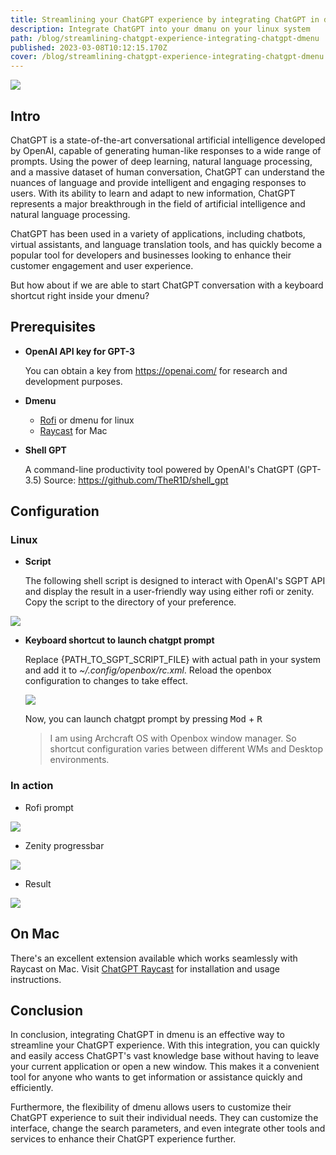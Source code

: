 ```yaml
---
title: Streamlining your ChatGPT experience by integrating ChatGPT in dmenu
description: Integrate ChatGPT into your dmanu on your linux system
path: /blog/streamlining-chatgpt-experience-integrating-chatgpt-dmenu
published: 2023-03-08T10:12:15.170Z
cover: /blog/streamlining-chatgpt-experience-integrating-chatgpt-dmenu.png
---
```


<img src="/blog/streamlining-chatgpt-experience-integrating-chatgpt-dmenu.png">

## Intro
ChatGPT is a state-of-the-art conversational artificial intelligence developed by OpenAI, capable of generating human-like responses to a wide range of prompts. Using the power of deep learning, natural language processing, and a massive dataset of human conversation, ChatGPT can understand the nuances of language and provide intelligent and engaging responses to users. With its ability to learn and adapt to new information, ChatGPT represents a major breakthrough in the field of artificial intelligence and natural language processing.

ChatGPT has been used in a variety of applications, including chatbots, virtual assistants, and language translation tools, and has quickly become a popular tool for developers and businesses looking to enhance their customer engagement and user experience.

But how about if we are able to start ChatGPT conversation with a keyboard shortcut right inside your dmenu?

## Prerequisites
- **OpenAI API key for GPT-3**

	You can obtain a key from https://openai.com/ for research and development purposes.
	
- **Dmenu**

    - [Rofi](https://davatorium.github.io/rofi/) or dmenu for linux 
    - [Raycast](https://www.raycast.com/) for Mac

-  **Shell GPT**

	A command-line productivity tool powered by OpenAI's ChatGPT (GPT-3.5)
	Source: https://github.com/TheR1D/shell_gpt


## Configuration
### Linux

- **Script**

    The following shell script is designed to interact with OpenAI's SGPT API and display the result in a user-friendly way using either rofi or zenity.
    Copy the script to the directory of your preference.


<img src="/blog/chatgpt_rofi_script.png">


- **Keyboard shortcut to launch chatgpt prompt**

    Replace {PATH_TO_SGPT_SCRIPT_FILE} with actual path in your system and add it to _~/.config/openbox/rc.xml_.
    Reload the openbox configuration to changes to take effect.

    <img src="/blog/chatgpt_openbox_shortcut.png">

    Now, you can launch chatgpt prompt by pressing <kbd>Mod</kbd> + <kbd>R</kbd>

    > I am using Archcraft OS with Openbox window manager. So shortcut configuration varies between different WMs and Desktop environments.


### In action
- Rofi prompt

<img src="/blog/chatgpt_prompt.png">

- Zenity progressbar
  
<img src="/blog/chatgpt_progress.png">

- Result
  
<img src="/blog/chatgpt_result.png">
  

## On Mac
There's an excellent extension available which works seamlessly with Raycast on Mac.
Visit [ChatGPT Raycast](https://github.com/abielzulio/chatgpt-raycast) for installation and usage instructions.


## Conclusion
In conclusion, integrating ChatGPT in dmenu is an effective way to streamline your ChatGPT experience. With this integration, you can quickly and easily access ChatGPT's vast knowledge base without having to leave your current application or open a new window. This makes it a convenient tool for anyone who wants to get information or assistance quickly and efficiently.

Furthermore, the flexibility of dmenu allows users to customize their ChatGPT experience to suit their individual needs. They can customize the interface, change the search parameters, and even integrate other tools and services to enhance their ChatGPT experience further.
